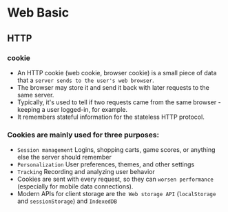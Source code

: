 
# Web Basic

## HTTP

### cookie
- An HTTP cookie (web cookie, browser cookie) is a small piece of data that a ```server sends to the user's web browser```. 
- The browser may store it and send it back with later requests to the same server.
- Typically, it's used to tell if two requests came from the same browser - keeping a user logged-in, for example. 
- It remembers stateful information for the stateless HTTP protocol.

### Cookies are mainly used for three purposes:
- ```Session management``` Logins, shopping carts, game scores, or anything else the server should remember
- ```Personalization``` User preferences, themes, and other settings
- ```Tracking``` Recording and analyzing user behavior
- Cookies are sent with every request, so they can ```worsen performance``` (especially for mobile data connections). 
- Modern APIs for client storage are the``` Web storage API``` (```localStorage``` and ```sessionStorage```) and ```IndexedDB```